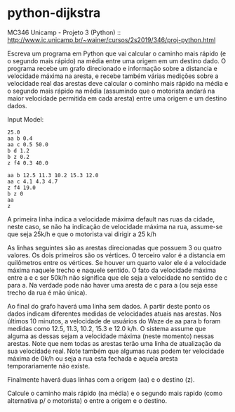 # python-dijkstra
MC346 Unicamp - Projeto 3 (Python) :: http://www.ic.unicamp.br/~wainer/cursos/2s2019/346/proj-python.html

Escreva um programa em Python que vai calcular o caminho mais rápido (e o segundo mais rápido) na média entre uma origem em um destino dado. O programa recebe um grafo direcionado e informação sobre a distancia e velocidade máxima na aresta, e recebe também várias medições sobre a velocidade real das arestas deve calcular o cominho mais rápido na média e o segundo mais rápido na média (assumindo que o motorista andará na maior velocidade permitida em cada aresta) entre uma origem e um destino dados. 

Input Model:
```
25.0
aa b 0.4
aa c 0.5 50.0
b d 1.2
b z 0.2 
z f4 0.3 40.0

aa b 12.5 11.3 10.2 15.3 12.0
aa c 4.1 4.3 4.7
z f4 19.0
b z 0 
aa
z
```

A primeira linha indica a velocidade máxima default nas ruas da cidade, neste caso, se não ha indicação de velocidade máxima na rua, assume-se que seja 25k/h e que o motorista vai dirigir a 25 k/h

As linhas seguintes são as arestas direcionadas que possuem 3 ou quatro valores. Os dois primeiros são os vértices. O terceiro valor é a distancia em quilômetros entre os vértices. Se houver um quarto valor ele é a velocidade máxima naquele trecho e naquele sentido. O fato da velocidade máxima entre a e c ser 50k/h não significa que ele seja a velocidade no sentido de c para a. Na verdade pode não haver uma aresta de c para a (ou seja esse trecho da rua é mão única).

Ao final do grafo haverá uma linha sem dados. A partir deste ponto os dados indicam diferentes medidas de velocidades atuais nas arestas. Nos últimos 10 minutos, a velocidade de usuários do Waze de aa para b foram medidas como 12.5, 11.3, 10.2, 15.3 e 12.0 k/h. O sistema assume que alguma as dessas sejam a velocidade máxima (neste momento) nessas arestas. Note que nem todas as arestas terão uma linha de atualização da sua velocidade real. Note também que algumas ruas podem ter velocidade máxima de 0k/h ou seja a rua esta fechada e aquela aresta temporariamente não existe.

Finalmente haverá duas linhas com a origem (aa) e o destino (z).

Calcule o caminho mais rápido (na média) e o segundo mais rapido (como alternativa p/ o motorista) o entre a origem e o destino. 
